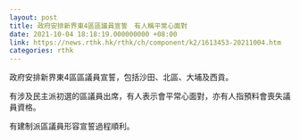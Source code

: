 ```yaml
---
layout: post
title: 政府安排新界東4區區議員宣誓　有人稱平常心面對
date: 2021-10-04 18:18:19.000000000 +08:00
link: https://news.rthk.hk/rthk/ch/component/k2/1613453-20211004.htm
categories: rthk
---
```


政府安排新界東4區區議員宣誓，包括沙田、北區、大埔及西貢。

有涉及民主派初選的區議員出席，有人表示會平常心面對，亦有人指預料會喪失議員資格。

有建制派區議員形容宣誓過程順利。

